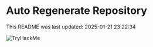 # Auto Regenerate Repository

This README was last updated: 2025-01-21 23:22:34

 ![TryHackMe](https://tryhackme.com/badge/533634)